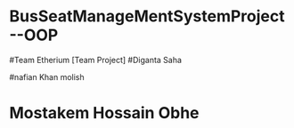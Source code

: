 # BusSeatManageMentSystemProject--OOP

#Team Etherium [Team Project]
#Diganta Saha

#nafian Khan molish

# Mostakem Hossain Obhe
